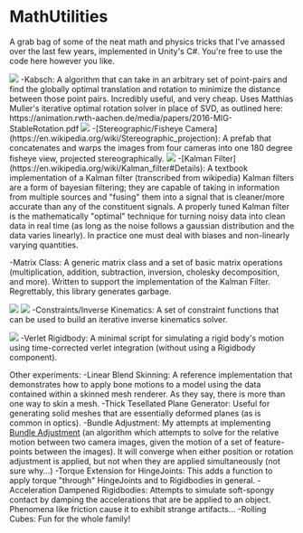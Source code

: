 MathUtilities
=====================

A grab bag of some of the neat math and physics tricks that I've amassed over the last few years, implemented in Unity's C#.  You're free to use the code here however you like.

<img src="http://i34.photobucket.com/albums/d144/Zalo10/Kabsch_zpshxn8kz7p.gif">
-Kabsch: A algorithm that can take in an arbitrary set of point-pairs and find the globally optimal translation and rotation to minimize the distance between those point pairs.  Incredibly useful, and very cheap.   Uses Matthias Muller's iterative optimal rotation solver in place of SVD, as outlined here: https://animation.rwth-aachen.de/media/papers/2016-MIG-StableRotation.pdf

<img src="http://i34.photobucket.com/albums/d144/Zalo10/StereographicCamera_zpsdfmtkf32.gif">
-[Stereographic/Fisheye Camera](https://en.wikipedia.org/wiki/Stereographic_projection): A prefab that concatenates and warps the images from four cameras into one 180 degree fisheye view, projected stereographically.

<img src="http://i34.photobucket.com/albums/d144/Zalo10/kalman2_zps4zqhnqcj.gif">
-[Kalman Filter](https://en.wikipedia.org/wiki/Kalman_filter#Details): A textbook implementation of a Kalman filter (transcribed from wikipedia)   Kalman filters are a form of bayesian filtering; they are capable of taking in information from multiple sources and "fusing" them into a signal that is cleaner/more accurate than any of the constituent signals.  A properly tuned Kalman filter is the mathematically "optimal" technique for turning noisy data into clean data in real time (as long as the noise follows a gaussian distribution and the data varies linearly).  In practice one must deal with biases and non-linearly varying quantities.

-Matrix Class: A generic matrix class and a set of basic matrix operations (multiplication, addition, subtraction, inversion, cholesky decomposition, and more).  Written to support the implementation of the Kalman Filter.   Regrettably, this library generates garbage.

<img src="http://i34.photobucket.com/albums/d144/Zalo10/LimitedJoint_zpslapag2ch.gif"> <img src="http://i34.photobucket.com/albums/d144/Zalo10/Finger_zps3cugukbj.gif">
-Constraints/Inverse Kinematics: A set of constraint functions that can be used to build an iterative inverse kinematics solver.

<img src="http://i34.photobucket.com/albums/d144/Zalo10/Verlet_zpsvzicq1is.gif">
-Verlet Rigidbody: A minimal script for simulating a rigid body's motion using time-corrected verlet integration (without using a Rigidbody component).

Other experiments:
-Linear Blend Skinning: A reference implementation that demonstrates how to apply bone motions to a model using the data contained within a skinned mesh renderer.   As they say, there is more than one way to skin a mesh.
-Thick Tesellated Plane Generator: Useful for generating solid meshes that are essentially deformed planes (as is common in optics).
-Bundle Adjustment: My attempts at implementing [Bundle Adjustment](https://en.wikipedia.org/wiki/Bundle_adjustment) (an algorithm which attempts to solve for the relative motion between two camera images, given the motion of a set of feature-points between the images).  It will converge when either position or rotation adjustment is applied, but not when they are applied simultaneously (not sure why...)
-Torque Extension for HingeJoints: This adds a function to apply torque "through" HingeJoints and to Rigidbodies in general.
-Acceleration Dampened Rigidbodies: Attempts to simulate soft-spongy contact by damping the accelerations that are be applied to an object.  Phenomena like friction cause it to exhibit strange artifacts...
-Rolling Cubes: Fun for the whole family!